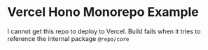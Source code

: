 # Vercel Hono Monorepo Example

I cannot get this repo to deploy to Vercel. 
Build fails when it tries to reference the internal package `@repo/core`